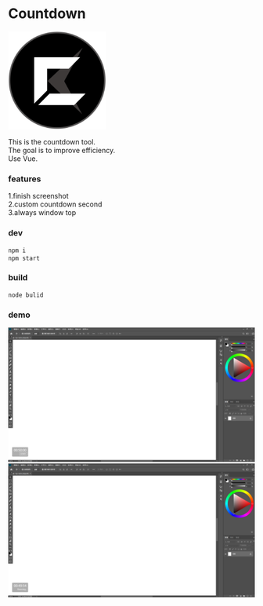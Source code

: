 # Countdown
<img width="200" src="img/countdownlogo.png"/>  

This is the countdown tool.  
The goal is to improve efficiency.  
Use Vue.

### features

1.finish screenshot  
2.custom countdown second  
3.always window top  

### dev
```
npm i
npm start
```
### build
```
node bulid
```

### demo
<img src="img/demo1.PNG"/>  
<img src="img/demo2.PNG"/>  

